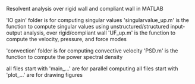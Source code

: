 Resolvent analysis over rigid wall and compliant wall in MATLAB

'IO gain' folder is for computing singular values
'singularvalue_up.m' is the function to compute singular values using unstructured/structured input-output analysis, over rigid/compliant wall
'UF_up.m' is the function to compute the velocity, pressure, and force modes

'convection' folder is for computing convective velocity
'PSD.m' is the function to compute the power spectral density

all files start with 'main_...' are for parallel computing
all files start with 'plot_...' are for drawing figures
